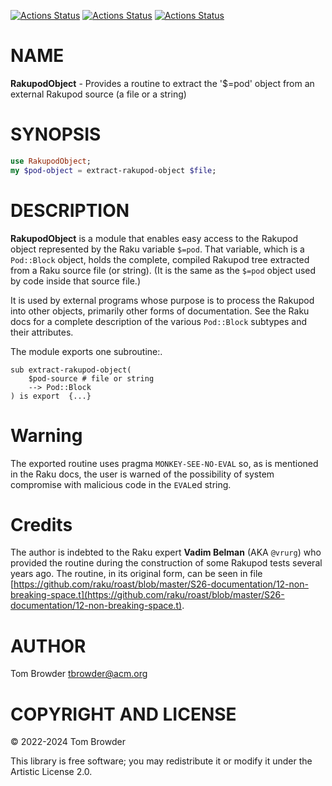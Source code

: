 [![Actions Status](https://github.com/tbrowder/RakupodObject/actions/workflows/linux.yml/badge.svg)](https://github.com/tbrowder/RakupodObject/actions) [![Actions Status](https://github.com/tbrowder/RakupodObject/actions/workflows/macos.yml/badge.svg)](https://github.com/tbrowder/RakupodObject/actions) [![Actions Status](https://github.com/tbrowder/RakupodObject/actions/workflows/windows.yml/badge.svg)](https://github.com/tbrowder/RakupodObject/actions)

NAME
====

**RakupodObject** - Provides a routine to extract the '$=pod' object from an external Rakupod source (a file or a string)

SYNOPSIS
========

```raku
use RakupodObject;
my $pod-object = extract-rakupod-object $file;
```

DESCRIPTION
===========

**RakupodObject** is a module that enables easy access to the Rakupod object represented by the Raku variable `$=pod`. That variable, which is a `Pod::Block` object, holds the complete, compiled Rakupod tree extracted from a Raku source file (or string). (It is the same as the `$=pod` object used by code inside that source file.)

It is used by external programs whose purpose is to process the Rakupod into other objects, primarily other forms of documentation. See the Raku docs for a complete description of the various `Pod::Block` subtypes and their attributes.

The module exports one subroutine:.

    sub extract-rakupod-object(
        $pod-source # file or string
        --> Pod::Block
    ) is export  {...}

Warning
=======

The exported routine uses pragma `MONKEY-SEE-NO-EVAL` so, as is mentioned in the Raku docs, the user is warned of the possibility of system compromise with malicious code in the `EVAL`ed string.

Credits
=======

The author is indebted to the Raku expert **Vadim Belman** (AKA `@vrurg`) who provided the routine during the construction of some Rakupod tests several years ago. The routine, in its original form, can be seen in file [https://github.com/raku/roast/blob/master/S26-documentation/12-non-breaking-space.t](https://github.com/raku/roast/blob/master/S26-documentation/12-non-breaking-space.t).

AUTHOR
======

Tom Browder <tbrowder@acm.org>

COPYRIGHT AND LICENSE
=====================

© 2022-2024 Tom Browder

This library is free software; you may redistribute it or modify it under the Artistic License 2.0.

